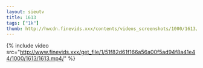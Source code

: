 ```yaml
--- 
layout: sieutv
title: 1613
tags: ["1k"]
thumb: http://hwcdn.finevids.xxx/contents/videos_screenshots/1000/1613/preview.mp4.jpg
---
```

{% include video src="http://www.finevids.xxx/get_file/1/51f82d61f166a56a00f5ad94f8a41e44/1000/1613/1613.mp4/" %} 
